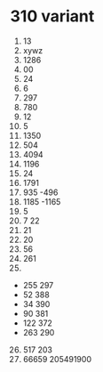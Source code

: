 # 310 variant

1. 13
2. xywz
3. 1286
4. 00
5. 24
6. 6
7. 297
8. 780
9. 12
10. 5
11. 1350
12. 504
13. 4094
14. 1196
15. 24
16. 1791
17. 935 -496
18. 1185 -1165
19. 5
20. 7 22
21. 21
22. 20
23. 56
24. 261
25. 
- 255 297
- 52 388
- 34 390
- 90 381
- 122 372
- 263 290
26. 517 203
27. 66659 205491900